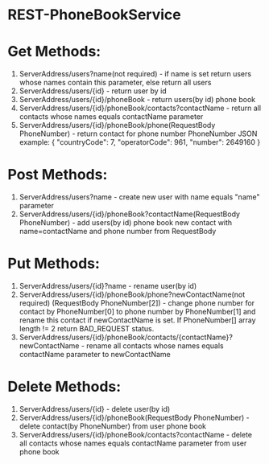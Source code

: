 # REST-PhoneBookService

  # Get Methods:
  
   1. ServerAddress/users?name(not required) - if name is set return users whose names contain this parameter, else return all users
   2. ServerAddress/users/{id} - return user by id
   3. ServerAddress/users/{id}/phoneBook - return users(by id) phone book
   4. ServerAddress/users/{id}/phoneBook/contacts?contactName - return all contacts whose names equals contactName parameter
   5. ServerAddress/users/{id}/phoneBook/phone(RequestBody PhoneNumber) - return contact for phone number
        PhoneNumber JSON example: 
          {
            "countryCode": 7,
            "operatorCode": 961,
            "number": 2649160
          }
  # Post Methods:
  
   1. ServerAddress/users?name - create new user with name equals "name" parameter
   2. ServerAddress/users/{id}/phoneBook?contactName(RequestBody PhoneNumber) - add users(by id) phone book new contact with name=contactName and phone number from RequestBody
          
  # Put Methods:
   1. ServerAddress/users/{id}?name - rename user(by id)
   2. ServerAddress/users/{id}/phoneBook/phone?newContactName(not required) (RequestBody PhoneNumber[2]) - change phone number for contact by PhoneNumber[0] to phone number by PhoneNumber[1] and rename this contact if newContactName is set. If PhoneNumber[] array length != 2 return BAD_REQUEST status.
   3. ServerAddress/users/{id}/phoneBook/contacts/{contactName}?newContactName - rename all contacts whose names equals contactName parameter to newContactName
   
  # Delete Methods:
   1. ServerAddress/users/{id} - delete user(by id)
   2. ServerAddress/users/{id}/phoneBook(RequestBody PhoneNumber) - delete contact(by PhoneNumber) from user phone book
   3. ServerAddress/users/{id}/phoneBook/contacts?contactName - delete all contacts whose names equals contactName parameter from user phone book
